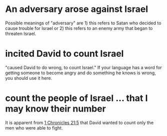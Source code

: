 # An adversary arose against Israel

Possible meanings of "adversary" are 1) this refers to Satan who decided to cause trouble for Israel or 2) this refers to an enemy army that began to threaten Israel.

# incited David to count Israel

"caused David to do wrong, to count Israel." If your language has a word for getting someone to become angry and do something he knows is wrong, you should use it here.

# count the people of Israel ... that I may know their number

It is apparent from [1 Chronicles 21:5](../21/05.md) that David wanted to count only the men who were able to fight.

